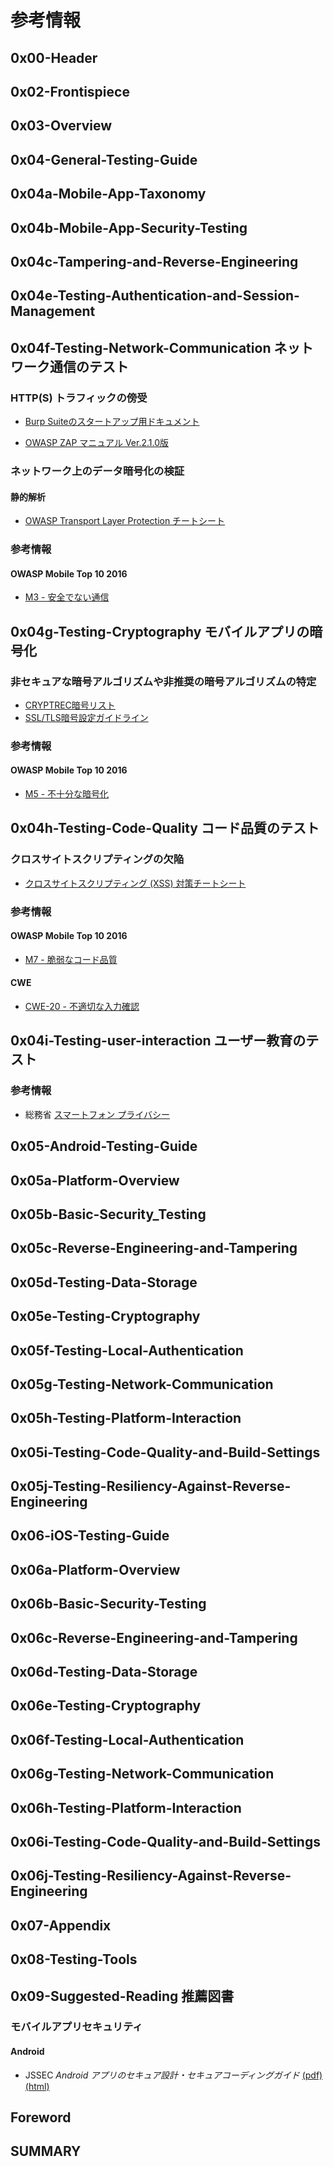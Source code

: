 
# 参考情報

## 0x00-Header

## 0x02-Frontispiece

## 0x03-Overview

## 0x04-General-Testing-Guide

## 0x04a-Mobile-App-Taxonomy

## 0x04b-Mobile-App-Security-Testing

## 0x04c-Tampering-and-Reverse-Engineering

## 0x04e-Testing-Authentication-and-Session-Management

## 0x04f-Testing-Network-Communication ネットワーク通信のテスト

### HTTP(S) トラフィックの傍受

- [Burp Suiteのスタートアップ用ドキュメント](https://github.com/burpsuitejapan/startup)

- [OWASP ZAP マニュアル Ver.2.1.0版](https://docs.google.com/file/d/0B1e1Cma1GUllazNUNVp6OWdGYzg/edit)

### ネットワーク上のデータ暗号化の検証

#### 静的解析

- [OWASP Transport Layer Protection チートシート](https://jpcertcc.github.io/OWASPdocuments/CheatSheets/TransportLayerProtection.html)

### 参考情報

#### OWASP Mobile Top 10 2016

- [M3 - 安全でない通信](https://coky-t.github.io/owasp-mobile-top10-2016-ja/Mobile_Top_10_2016-M3-Insecure_Communication.html)

## 0x04g-Testing-Cryptography モバイルアプリの暗号化

### 非セキュアな暗号アルゴリズムや非推奨の暗号アルゴリズムの特定

- [CRYPTREC暗号リスト](http://www.cryptrec.go.jp/list/cryptrec-ls-0001-2012r4.pdf)
- [SSL/TLS暗号設定ガイドライン](http://www.cryptrec.go.jp/report/cryptrec-gl-3001-2.0.pdf)

### 参考情報

#### OWASP Mobile Top 10 2016

- [M5 - 不十分な暗号化](https://coky-t.github.io/owasp-mobile-top10-2016-ja/Mobile_Top_10_2016-M5-Insufficient_Cryptography.html)

## 0x04h-Testing-Code-Quality コード品質のテスト

### クロスサイトスクリプティングの欠陥

- [クロスサイトスクリプティング (XSS) 対策チートシート](https://jpcertcc.github.io/OWASPdocuments/CheatSheets/XSSPrevention.html) 

### 参考情報

#### OWASP Mobile Top 10 2016

- [M7 - 脆弱なコード品質](https://coky-t.github.io/owasp-mobile-top10-2016-ja/Mobile_Top_10_2016-M7-Poor_Code_Quality.html)

#### CWE

- [CWE-20 - 不適切な入力確認](https://jvndb.jvn.jp/ja/cwe/CWE-20.html)

## 0x04i-Testing-user-interaction ユーザー教育のテスト

### 参考情報

- 総務省 [スマートフォン プライバシー](http://www.soumu.go.jp/main_sosiki/joho_tsusin/d_syohi/smartphone_privacy.html)

## 0x05-Android-Testing-Guide

## 0x05a-Platform-Overview

## 0x05b-Basic-Security_Testing

## 0x05c-Reverse-Engineering-and-Tampering

## 0x05d-Testing-Data-Storage

## 0x05e-Testing-Cryptography

## 0x05f-Testing-Local-Authentication

## 0x05g-Testing-Network-Communication

## 0x05h-Testing-Platform-Interaction

## 0x05i-Testing-Code-Quality-and-Build-Settings

## 0x05j-Testing-Resiliency-Against-Reverse-Engineering

## 0x06-iOS-Testing-Guide

## 0x06a-Platform-Overview

## 0x06b-Basic-Security-Testing

## 0x06c-Reverse-Engineering-and-Tampering

## 0x06d-Testing-Data-Storage

## 0x06e-Testing-Cryptography

## 0x06f-Testing-Local-Authentication

## 0x06g-Testing-Network-Communication

## 0x06h-Testing-Platform-Interaction

## 0x06i-Testing-Code-Quality-and-Build-Settings

## 0x06j-Testing-Resiliency-Against-Reverse-Engineering

## 0x07-Appendix

## 0x08-Testing-Tools

## 0x09-Suggested-Reading 推薦図書

### モバイルアプリセキュリティ

#### Android

- JSSEC *Android アプリのセキュア設計・セキュアコーディングガイド* [(pdf)](https://www.jssec.org/dl/android_securecoding.pdf) [(html)](https://www.jssec.org/dl/android_securecoding/index.html)

## Foreword

## SUMMARY

